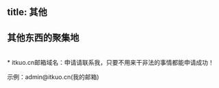 title: 其他
---
## 其他东西的聚集地

<br>
* itkuo.cn邮箱域名：申请请联系我，只要不用来干非法的事情都能申请成功！
<p>示例：admin@itkuo.cn(我的邮箱)</p>


